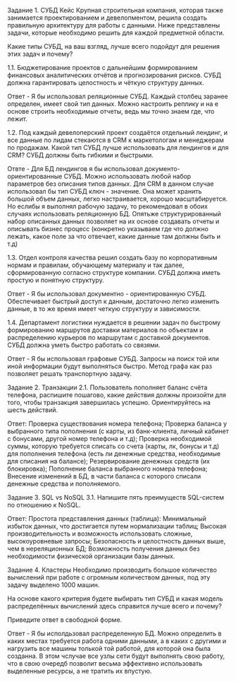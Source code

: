 Задание 1. СУБД
Кейс
Крупная строительная компания, которая также занимается проектированием и девелопментом, решила создать правильную архитектуру для работы с данными. Ниже представлены задачи, которые необходимо решить для каждой предметной области.

Какие типы СУБД, на ваш взгляд, лучше всего подойдут для решения этих задач и почему?

1.1. Бюджетирование проектов с дальнейшим формированием финансовых аналитических отчётов и прогнозирования рисков. СУБД должна гарантировать целостность и чёткую структуру данных.

Ответ - Я бы использовал реляционные СУБД. Каждый столбец заранее определен, имеет свой тип данных. Можно настроить реплику и на е основе строить необходимые отчеты, ведь мы точно знаем где, что лежит.

1.2. Под каждый девелоперский проект создаётся отдельный лендинг, и все данные по лидам стекаются в CRM к маркетологам и менеджерам по продажам. Какой тип СУБД лучше использовать для лендингов и для CRM? СУБД должны быть гибкими и быстрыми.

Отвте - Для БД лендингов я бы использовал документо-ориентированные СУБД. Можно использовать любой набор параметров без описания типов данных. 
Для CRM в данном случае использовал бы тип СУБД ключ - значение. Она может хранить большой объем данных, легко настраивается, хорошо масштабируется.
Но еслибы я выполнял рабочую задачу, то рекомендовал в обоих случаях использовать реляционную БД. Опятьже структурированный набор описанных данных позволяет на их основе создавать отчеты и описывать бизнес процесс (конкретно указываем где что должно лежать, какое поле за что отвечает, какие данные там должны быть и т.д)

1.3. Отдел контроля качества решил создать базу по корпоративным нормам и правилам, обучающему материалу и так далее, сформированную согласно структуре компании. СУБД должна иметь простую и понятную структуру.

Ответ - Я бы использовал документно - ориентированную СУБД. Обеспечивает быстрый доступ к данным, достаточно легко изменить данные, в то же время имеет четкую структуру и зависимости.

1.4. Департамент логистики нуждается в решении задач по быстрому формированию маршрутов доставки материалов по объектам и распределению курьеров по маршрутам с доставкой документов. СУБД должна уметь быстро работать со связями.

Ответ - Я бы использовал графовые СУБД. Запросы на поиск той или иной информации будут выполняться быстро. Метод графа как раз позволяет решать транспортную задачу.

Задание 2. Транзакции
2.1. Пользователь пополняет баланс счёта телефона, распишите пошагово, какие действия должны произойти для того, чтобы транзакция завершилась успешно. Ориентируйтесь на шесть действий.

Ответ:
Проверка существования номера телефона;
Проверка баланса у выбранного типа пополнения (с карты, из банк-клиента, личный кабинет с бонусами, другой номер телефона и т.д);
Проверка необходимой суммы, которую требуется списать со счета (карты, лк, бонусы и т.д) для пополнения телефона (есть ли денежные средства, необходимые для списания на балансе);
Резервирование денежных средств (их блокировка);
Пополнение баланса выбранного номера телефона;
Внесение изменений в БД, в части баланса с которого списали денежные средства и пополняемого.

Задание 3. SQL vs NoSQL
3.1. Напишите пять преимуществ SQL-систем по отношению к NoSQL.

Ответ:
Простота представления данных (таблица):
Минимальный избыток данных, что достигается путем нормализации таблиц;
Высокая производительность и возможность использовать сложные, высокоуровневые запросы;
Безопасность и целостность данных выше, чем в нереляционных БД;
Возможность получения данных без необходимости физической организации базы данных.

Задание 4. Кластеры
Необходимо производить большое количество вычислений при работе с огромным количеством данных, под эту задачу выделено 1000 машин.

На основе какого критерия будете выбирать тип СУБД и какая модель распределённых вычислений здесь справится лучше всего и почему?

Приведите ответ в свободной форме.

Ответ - Я бы исполдьзовал распределенную БД. Можно определить в каких местах требуется работа одними данными, а в каких с другими и нагрузить все машины толькой той работой, для которой она была созданна.
В этом чслучае все узлы сети будут выполнять свою работу, что в свою очередб позволит весьма эффективно использовать выделенные ресурсы, а не тратить их впустую.
